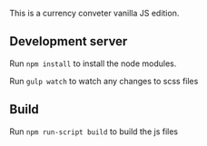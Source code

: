 This is a currency conveter vanilla JS edition.

## Development server

Run `npm install` to install the node modules. 

Run `gulp watch` to watch any changes to scss files

## Build

Run `npm run-script build` to build the js files





